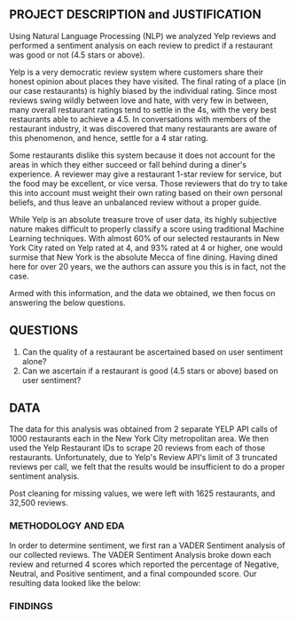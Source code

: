 ## PROJECT DESCRIPTION and JUSTIFICATION
Using Natural Language Processing (NLP) we analyzed Yelp reviews and performed a sentiment analysis on each review to predict if a restaurant was good or not (4.5 stars or above).

Yelp is a very democratic review system where customers share their honest opinion about places they have visited. The final rating of a place (in our case restaurants) is highly biased by the individual rating. Since most reviews swing wildly between love and hate, with very few in between, many overall restaurant ratings tend to settle in the 4s, with the very best restaurants able to achieve a 4.5.  In conversations with members of the restaurant industry, it was discovered that many restaurants are aware of this phenomenon, and hence, settle for a 4 star rating.

Some restaurants dislike this system because it does not account for the areas in which they either succeed or fall behind during a diner's experience.  A reviewer may give a restaurant 1-star review for service, but the food may be excellent, or vice versa.  Those reviewers that do try to take this into account must weight their own rating based on their own personal beliefs, and thus leave an unbalanced review without a proper guide.

While Yelp is an absolute treasure trove of user data, its highly subjective nature makes difficult to properly classify a score using traditional Machine Learning techniques.  With almost 60% of our selected restaurants in New York City rated on Yelp rated at 4, and 93% rated at 4 or higher, one would surmise that New York is the absolute Mecca of fine dining.  Having dined here for over 20 years, we the authors can assure you this is in fact, not the case. 

Armed with this information, and the data we obtained, we then focus on answering the below questions.


## QUESTIONS
1. Can the quality of a restaurant be ascertained based on user sentiment alone?  
2. Can we ascertain if a restaurant is good (4.5 stars or above) based on user sentiment?


## DATA

The data for this analysis was obtained from 2 separate YELP API calls of 1000 restaurants each in the New York City metropolitan area.  We then used the Yelp Restaurant IDs to scrape 20 reviews from each of those restaurants.  Unfortunately, due to Yelp's Review API's limit of 3 truncated reviews per call, we felt that the results would be insufficient to do a proper sentiment analysis.

Post cleaning for missing values, we were left with 1625 restaurants, and 32,500 reviews.


### METHODOLOGY AND EDA

In order to determine sentiment, we first ran a VADER Sentiment analysis of our collected reviews.  The VADER Sentiment Analysis broke down each review and returned 4 scores which reported the percentage of Negative, Neutral, and Positive sentiment, and a final compounded score.  Our resulting data looked like the below:





### FINDINGS

